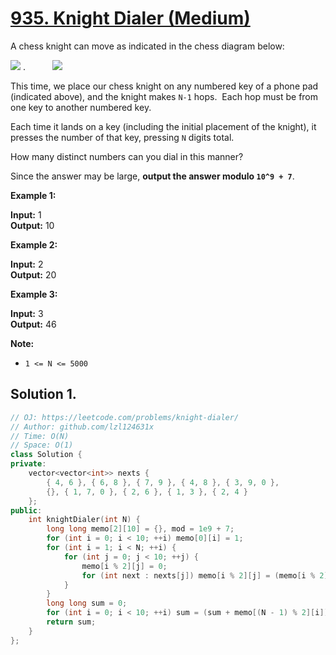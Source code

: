 # [935. Knight Dialer (Medium)](https://leetcode.com/problems/knight-dialer/)

A chess knight can move as indicated in the chess diagram below:

![](https://assets.leetcode.com/uploads/2018/10/12/knight.png) .           ![](https://assets.leetcode.com/uploads/2018/10/30/keypad.png)

This time, we place our chess knight on any numbered key of a phone pad (indicated above), and the knight makes `N-1` hops.  Each hop must be from one key to another numbered key.

Each time it lands on a key (including the initial placement of the knight), it presses the number of that key, pressing `N` digits total.

How many distinct numbers can you dial in this manner?

Since the answer may be large, **output the answer modulo `10^9 + 7`**.

**Example 1:**

**Input:** 1  
**Output:** 10

**Example 2:**

**Input:** 2  
**Output:** 20

**Example 3:**

**Input:** 3  
**Output:** 46

**Note:**

*   `1 <= N <= 5000`

## Solution 1.

```cpp
// OJ: https://leetcode.com/problems/knight-dialer/
// Author: github.com/lzl124631x
// Time: O(N)
// Space: O(1)
class Solution {
private:
    vector<vector<int>> nexts {
        { 4, 6 }, { 6, 8 }, { 7, 9 }, { 4, 8 }, { 3, 9, 0 },
        {}, { 1, 7, 0 }, { 2, 6 }, { 1, 3 }, { 2, 4 }
    };
public:
    int knightDialer(int N) {
        long long memo[2][10] = {}, mod = 1e9 + 7;
        for (int i = 0; i < 10; ++i) memo[0][i] = 1;
        for (int i = 1; i < N; ++i) {
            for (int j = 0; j < 10; ++j) {
                memo[i % 2][j] = 0;
                for (int next : nexts[j]) memo[i % 2][j] = (memo[i % 2][j] + memo[(i - 1) % 2][next]) % mod;
            }
        }
        long long sum = 0;
        for (int i = 0; i < 10; ++i) sum = (sum + memo[(N - 1) % 2][i]) % mod;
        return sum;
    }
};
```